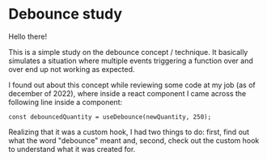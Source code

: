 # Debounce study

Hello there!

This is a simple study on the debounce concept / technique. It basically simulates a situation where multiple events triggering a function over and over end up not working as expected.

I found out about this concept while reviewing some code at my job (as of december of 2022), where inside a react component I came across the following line inside a component:

    const debouncedQuantity = useDebounce(newQuantity, 250);

Realizing that it was a custom hook, I had two things to do: first, find out what the word "debounce" meant and, second, check out the custom hook to understand what it was created for.
